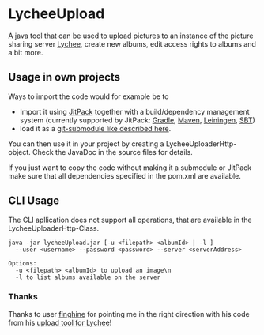 # LycheeUpload

A java tool that can be used to upload pictures to an instance of the picture sharing server [Lychee](https://github.com/LycheeOrg/Lychee), create new albums, edit access rights to albums and a bit more.

## Usage in own projects

Ways to import the code would for example be to

* Import it using [JitPack](https://jitpack.io/) together with a build/dependency management system (currently supported by JitPack: [Gradle](https://gradle.org/), [Maven](https://maven.apache.org/), [Leiningen](https://leiningen.org/), [SBT](https://www.scala-sbt.org/))
* load it as a [git-submodule like described here](https://git-scm.com/book/en/v2/Git-Tools-Submodules).

You can then use it in your project by creating a LycheeUploaderHttp-object. Check the JavaDoc in the source files for details.

If you just want to copy the code without making it a submodule or JitPack make sure that all dependencies specified in the pom.xml are available.

## CLI Usage

The CLI apllication does not support all operations, that are available in the LycheeUploaderHttp-Class.

```
java -jar lycheeUpload.jar [-u <filepath> <albumId> | -l ]
  --user <username> --password <password> --server <serverAddress>

Options:
  -u <filepath> <albumId> to upload an image\n
  -l to list albums available on the server
```

### Thanks
Thanks to user [finghine](https://github.com/finghine) for pointing me in the right direction with his code from his [upload tool for Lychee](https://github.com/finghine/lychee-upload-tool)!
